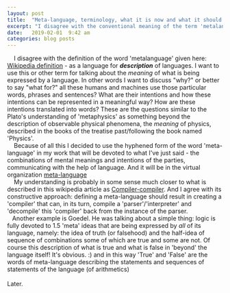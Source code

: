 ```yaml
---
layout: post
title:  "Meta-language, terminology, what it is now and what it should be."
excerpt: "I disagree with the conventional meaning of the term 'metalanguage' that had been invented around 1950-s and here's what I propose."
date:   2019-02-01  9:42 am
categories: blog posts
---
```

&nbsp;&nbsp;&nbsp;&nbsp;I disagree with the definition of the word 'metalanguage' given here: [Wikipedia definition](https://en.wikipedia.org/wiki/Metalanguage) - as a language for __*description*__ of languages. I want to use this or other term for talking about the _meaning_ of what is being expressed by a language. In other words I want to discuss "why?" or better to say "what for?" all these humans and machines use those particular words, phrases and sentences? What are their intentions and how these intentions can be represented in a meaningful way? How are these intentions translated into words? These are the questions similar to the Plato's understanding of 'metaphysics' as something beyond the description of observable physical phenomena, the _meaning_ of physics, described in the books of the treatise past/following the book named 'Physics'.<br>
&nbsp;&nbsp;&nbsp;&nbsp;Because of all this I decided to use the hyphened form of the word 'meta-language' in my work that will be devoted to what I've just said - the combinations of mental meanings and intentions of the parties, communicating with the help of language. And it will be in the virtual organization [meta-language](https://github.com/meta-language)<br>
&nbsp;&nbsp;&nbsp;&nbsp;My understanding is probably in some sense much closer to what is described in this wikipedia article as [Compiler-compiler](https://en.wikipedia.org/wiki/Compiler-compiler). And I agree with its constructive approach: defining a meta-language should result in creating a 'compiler' that can, in its turn, compile a 'parser'/'interpreter' and 'decompile' this 'compiler' back from the instance of the parser.<br>
&nbsp;&nbsp;&nbsp;Another example is Goedel. He was talking about a simple thing: logic is fully devoted to 1.5 'meta' ideas that are being expressed by _all_ of its language, namely: the idea of truth (or falsehood) and the half-idea of sequence of combinations some of which are true and some are not. Of course this description of what is true and what is false in 'beyond' the language itself! It's obvious. :) and in this way 'True' and 'False' are the words of meta-language describing the statements and sequences of statements of the language (of arithmetics)<br><br>
Later.
